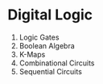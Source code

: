 # Digital Logic
  1. Logic Gates
  2. Boolean Algebra
  3. K-Maps
  4. Combinational Circuits
  5. Sequential Circuits